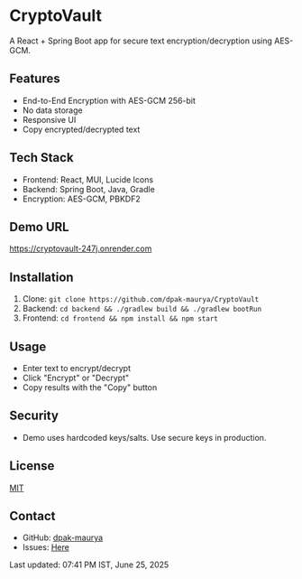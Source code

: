 # CryptoVault


A React + Spring Boot app for secure text encryption/decryption using AES-GCM.

## Features
- End-to-End Encryption with AES-GCM 256-bit
- No data storage
- Responsive UI
- Copy encrypted/decrypted text

## Tech Stack
- Frontend: React, MUI, Lucide Icons
- Backend: Spring Boot, Java, Gradle
- Encryption: AES-GCM, PBKDF2

## Demo URL
https://cryptovault-247j.onrender.com

## Installation
1. Clone: `git clone https://github.com/dpak-maurya/CryptoVault`
2. Backend: `cd backend && ./gradlew build && ./gradlew bootRun`
3. Frontend: `cd frontend && npm install && npm start`

## Usage
- Enter text to encrypt/decrypt
- Click "Encrypt" or "Decrypt"
- Copy results with the "Copy" button

## Security
- Demo uses hardcoded keys/salts. Use secure keys in production.

## License
[MIT](LICENSE)

## Contact
- GitHub: [dpak-maurya](https://github.com/dpak-maurya)
- Issues: [Here](https://github.com/dpak-maurya/CryptoVault/issues)

Last updated: 07:41 PM IST, June 25, 2025
